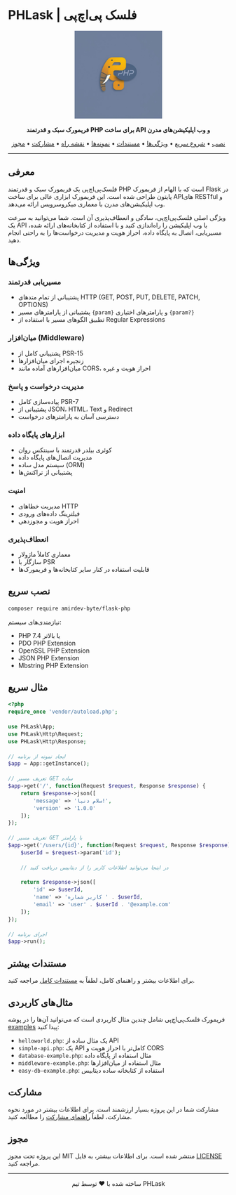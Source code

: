 # PHLask | فلسک پی‌اچ‌پی

<p align="center">
  <img src="/docs/img/logo.jpg" alt="PHLask Logo" width="200" height="200">
</p>

<p align="center">
  <b>فریمورک سبک و قدرتمند PHP برای ساخت API و وب اپلیکیشن‌های مدرن</b>
</p>

<p align="center">
  <a href="docs/fa/getting-started/installation.md">نصب</a> •
  <a href="docs/fa/getting-started/quick-start.md">شروع سریع</a> •
  <a href="#features">ویژگی‌ها</a> •
  <a href="docs/fa">مستندات</a> •
  <a href="examples">نمونه‌ها</a> •
  <a href="docs/fa/roadmap.md">نقشه راه</a> •
  <a href="CONTRIBUTING.md">مشارکت</a> •
  <a href="LICENSE">مجوز</a>
</p>

---

## معرفی

فلسک‌پی‌اچ‌پی یک فریمورک سبک و قدرتمند PHP است که با الهام از فریمورک Flask در پایتون طراحی شده است. این فریمورک ابزاری عالی برای ساخت API‌های RESTful و وب اپلیکیشن‌های مدرن با معماری میکروسرویس ارائه می‌دهد.

ویژگی اصلی فلسک‌پی‌اچ‌پی، سادگی و انعطاف‌پذیری آن است. شما می‌توانید به سرعت یک API یا وب اپلیکیشن را راه‌اندازی کنید و با استفاده از کتابخانه‌های ارائه شده، مسیریابی، اتصال به پایگاه داده، احراز هویت و مدیریت درخواست‌ها را به راحتی انجام دهید.

## <a name="features"></a>ویژگی‌ها

### مسیریابی قدرتمند
- پشتیبانی از تمام متدهای HTTP (GET, POST, PUT, DELETE, PATCH, OPTIONS)
- پشتیبانی از پارامترهای مسیر `{param}` و پارامترهای اختیاری `{param?}`
- تطبیق الگوهای مسیر با استفاده از Regular Expressions

### میان‌افزار (Middleware)
- پشتیبانی کامل از PSR-15
- زنجیره اجرای میان‌افزارها
- میان‌افزارهای آماده مانند CORS، احراز هویت و غیره

### مدیریت درخواست و پاسخ
- پیاده‌سازی کامل PSR-7
- پشتیبانی از JSON، HTML، Text و Redirect
- دسترسی آسان به پارامترهای درخواست

### ابزارهای پایگاه داده
- کوئری بیلدر قدرتمند با سینتکس روان
- مدیریت اتصال‌های پایگاه داده
- سیستم مدل ساده (ORM)
- پشتیبانی از تراکنش‌ها

### امنیت
- مدیریت خطاهای HTTP
- فیلترینگ داده‌های ورودی
- احراز هویت و مجوزدهی

### انعطاف‌پذیری
- معماری کاملاً ماژولار
- سازگار با PSR
- قابلیت استفاده در کنار سایر کتابخانه‌ها و فریمورک‌ها

## نصب سریع

```bash
composer require amirdev-byte/flask-php
```

نیازمندی‌های سیستم:
- PHP 7.4 یا بالاتر
- PDO PHP Extension
- OpenSSL PHP Extension
- JSON PHP Extension
- Mbstring PHP Extension

## مثال سریع

```php
<?php
require_once 'vendor/autoload.php';

use PHLask\App;
use PHLask\Http\Request;
use PHLask\Http\Response;

// ایجاد نمونه از برنامه
$app = App::getInstance();

// تعریف مسیر GET ساده
$app->get('/', function(Request $request, Response $response) {
    return $response->json([
        'message' => 'سلام دنیا!',
        'version' => '1.0.0'
    ]);
});

// تعریف مسیر GET با پارامتر
$app->get('/users/{id}', function(Request $request, Response $response) {
    $userId = $request->param('id');
    
    // در اینجا می‌توانید اطلاعات کاربر را از دیتابیس دریافت کنید
    
    return $response->json([
        'id' => $userId,
        'name' => 'کاربر شماره ' . $userId,
        'email' => 'user' . $userId . '@example.com'
    ]);
});

// اجرای برنامه
$app->run();
```

## مستندات بیشتر

برای اطلاعات بیشتر و راهنمای کامل، لطفاً به [مستندات کامل](docs/fa/README.md) مراجعه کنید.

## مثال‌های کاربردی

فریمورک فلسک‌پی‌اچ‌پی شامل چندین مثال کاربردی است که می‌توانید آن‌ها را در پوشه [examples](examples) پیدا کنید:

- `helloworld.php`: یک مثال ساده از API
- `simple-api.php`: یک API کامل‌تر با احراز هویت و CORS
- `database-example.php`: مثال استفاده از پایگاه داده
- `middleware-example.php`: مثال استفاده از میان‌افزارها
- `easy-db-example.php`: استفاده از کتابخانه ساده دیتابیس

## مشارکت

مشارکت شما در این پروژه بسیار ارزشمند است. برای اطلاعات بیشتر در مورد نحوه مشارکت، لطفاً [راهنمای مشارکت](CONTRIBUTING.md) را مطالعه کنید.

## مجوز

این پروژه تحت مجوز MIT منتشر شده است. برای اطلاعات بیشتر، به فایل [LICENSE](LICENSE) مراجعه کنید.

---

<p align="center">
  ساخته شده با ❤️ توسط تیم PHLask
</p>
